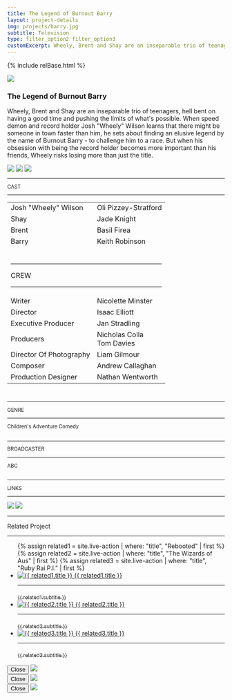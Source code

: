 ```yaml
---
title: The Legend of Burnout Barry
layout: project-details
img: projects/barry.jpg
subtitle: Television
type: filter_option2 filter_option3
customExcerpt: Wheely, Brent and Shay are an inseparable trio of teenagers, hell bent on having a good time and pushing the limits of what's possible. When speed demon and record holder Josh "Wheely" Wilson learns that there might be someone in town faster than him, he sets about finding an elusive legend by the name of Burnout Barry - to challenge him to a race. But when his obsession with being the record holder becomes more important than his friends, Wheely risks losing more than just the title.
---
```


{% include relBase.html %}

<style> #gallery img {aspect-ratio: 4/3;}</style>
 <div id="heroImage">
        <img src="{{ relBase }}img/gallery/barry1.jpg"></div>
 <section id="details">
    <article><span id="main-detail">
      <h1>The Legend of Burnout Barry</h1><p>Wheely, Brent and Shay are an inseparable trio of teenagers, hell bent on having a good time and pushing the limits of what&#39;s possible. When speed demon and record holder Josh &quot;Wheely&quot; Wilson learns that there might be someone in town faster than him, he sets about finding an elusive legend by the name of Burnout Barry - to challenge him to a race. But when his obsession with being the record holder becomes more important than his friends, Wheely risks losing more than just the title.</p>
<div id="gallery">
        <img src="{{ relBase }}img/gallery/barry3.jpg" id="img2" data-hystmodal="#myModal3">
        <img src="{{ relBase }}img/gallery/barry4.jpg" id="img2" data-hystmodal="#myModal4">
        <img src="{{ relBase }}img/gallery/barry5.jpg" id="img4" data-hystmodal="#myModal5">
      </div>
      </span>
      <sub>
        <hr>CAST
        <hr class="margin_bottom">
        <table>
          <tr><td>Josh &quot;Wheely&quot; Wilson</td><td>Oli Pizzey-Stratford</td></tr>
          <tr><td>Shay</td><td>Jade Knight</td></tr>
          <tr><td>Brent</td><td>Basil Firea</td></tr>
          <tr><td>Barry</td><td>Keith Robinson</td></tr>
          <tr><td colspan="2"><br><hr>CREW
            <hr></td></tr><tr><td>
        Writer</td><td>Nicolette Minster</td></tr><tr><td>
        Director</td><td>Isaac Elliott</td></tr><tr><td>
        Executive Producer</td><td>Jan Stradling</td></tr><tr><td>
        Producers</td><td>Nicholas Colla<br>Tom Davies</td></tr><tr><td>
        Director Of Photography</td><td>Liam Gilmour</td></tr><tr><td>
        Composer</td><td>Andrew Callaghan</td></tr><tr><td>
        Production Designer</td><td>Nathan Wentworth<br></td></tr></table>
        <br><hr>GENRE
        <hr class="margin_bottom">
        Children&#39;s Adventure Comedy<br>
        <br>
        <hr>BROADCASTER
        <hr class="margin_bottom">
        ABC
        <br><br>
        <hr>LINKS
        <hr><a href="https://iview.abc.net.au/show/disrupted-the-legend-of-burnout-barry" target="_blank"><img src="{{ relBase }}img/social/abc.svg" class="project-abc"></a>
        <a href="https://www.imdb.com/title/tt11147376/" target="_blank"><img src="{{ relBase }}img/social/imdb.svg" class="imdb"></a>
      </sub>
    </article>
    <div id="related">
      <hr>
      Related Project
      <hr>
      <ul>
      {% assign related1 = site.live-action | where: "title", "Rebooted" | first %}
      {% assign related2 = site.live-action | where: "title", "The Wizards of Aus" | first %}
      {% assign related3 = site.live-action | where: "title", "Ruby Rai P.I." | first %}
      <li>
        <a href="{{ related1.url | relative_url }}">
          <img src="{{ relBase }}img/{{ related1.img }}" alt="{{ related1.title }}">
          {{ related1.title }}
          <hr>
          <sub>{{ related1.subtitle }}</sub>
        </a>
      </li>
      <li>
        <a href="{{ related2.url | relative_url }}">
          <img src="{{ relBase }}img/{{ related2.img }}" alt="{{ related2.title }}">
          {{ related2.title }}
          <hr>
          <sub>{{ related2.subtitle }}</sub>
        </a>
      </li>
      <li>
        <a href="{{ related3.url | relative_url }}">
          <img src="{{ relBase }}img/{{ related3.img }}" alt="{{ related3.title }}">
          {{ related3.title }}
          <hr>
          <sub>{{ related3.subtitle }}</sub>
        </a>
      </li>
      </ul>
    </div>

  </section>

<div class="hystmodal" id="myModal3" aria-hidden="true">
    <div class="hystmodal__wrap">
        <div class="hystmodal__window" role="dialog" aria-modal="true">
            <button data-hystclose class="hystmodal__close">Close</button>
            <!-- You modal HTML markup -->
        <img src="{{ relBase }}img/gallery/barry3.jpg" id="img3">
        </div>
    </div>
</div>
<div class="hystmodal" id="myModal4" aria-hidden="true">
    <div class="hystmodal__wrap">
        <div class="hystmodal__window" role="dialog" aria-modal="true">
            <button data-hystclose class="hystmodal__close">Close</button>
            <!-- You modal HTML markup -->
        <img src="{{ relBase }}img/gallery/barry4.jpg" id="img4">
        </div>
    </div>
</div>
<div class="hystmodal" id="myModal5" aria-hidden="true">
    <div class="hystmodal__wrap">
        <div class="hystmodal__window" role="dialog" aria-modal="true">
            <button data-hystclose class="hystmodal__close">Close</button>
            <!-- You modal HTML markup -->
        <img src="{{ relBase }}img/gallery/barry5.jpg" id="img5">
        </div>
    </div>
</div>

  <div id="gradient"></div>
